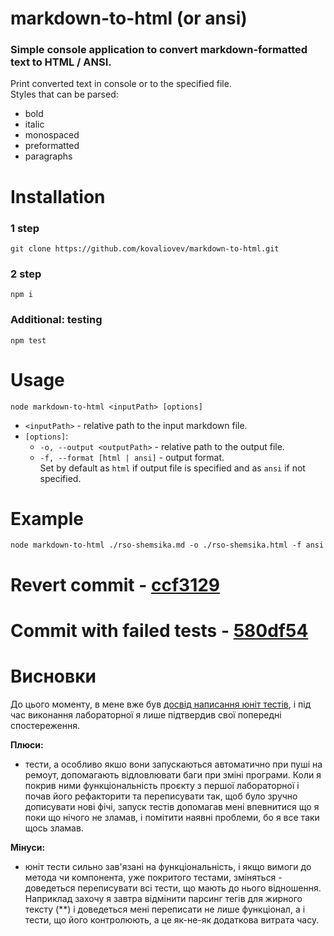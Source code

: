 # markdown-to-html (or ansi)
### Simple console application to convert markdown-formatted text to HTML / ANSI.  

Print converted text in console or to the specified file.  
Styles that can be parsed:
- bold
- italic
- monospaced
- preformatted
- paragraphs

# Installation
### 1 step
```shell
git clone https://github.com/kovaliovev/markdown-to-html.git
```
### 2 step
```shell
npm i
```
### Additional: testing
```shell
npm test
```

# Usage
```shell
node markdown-to-html <inputPath> [options]
```
- `<inputPath>` - relative path to the input markdown file.
- `[options]`:
  - `-o, --output <outputPath>` - relative path to the output file.
  - `-f, --format [html | ansi]` - output format.  
  Set by default as `html` if output file is specified and as `ansi` if not specified.
# Example
```shell
node markdown-to-html ./rso-shemsika.md -o ./rso-shemsika.html -f ansi
```

# Revert commit - [ccf3129](https://github.com/kovaliovev/markdown-to-html/commit/ccf31296844e73bd49b702fb284a6b3a2dbed715)
# Commit with failed tests - [580df54](https://github.com/kovaliovev/markdown-to-html/commit/580df5424f9a0267884485d6e947d303bafcb453)
# Висновки
До цього моменту, в мене вже був [досвід написання юніт тестів](https://github.com/kovaliovev/ip-tool), і під час виконання лабораторної я лише підтвердив свої попередні спостереження.  

**Плюси:**
- тести, а особливо якшо вони запускаються автоматично при пуші на ремоут, допомагають відловлювати баги при зміні програми. Коли я покрив ними функціональність проєкту з першої лабораторної і почав його рефакторити та переписувати так, щоб було зручно дописувати нові фічі, запуск тестів допомагав мені впевнитися що я поки що нічого не зламав, і помітити наявні проблеми, бо я все таки щось зламав.

**Мінуси:**
- юніт тести сильно зав'язані на функціональність, і якщо вимоги до метода чи компонента, уже покритого тестами, зміняться - доведеться переписувати всі тести, що мають до нього відношення. Наприклад захочу я завтра відмінити парсинг тегів для жирного тексту (**) і доведеться мені переписати не лише функціонал, а і тести, що його контролюють, а це як-не-як додаткова витрата часу.
